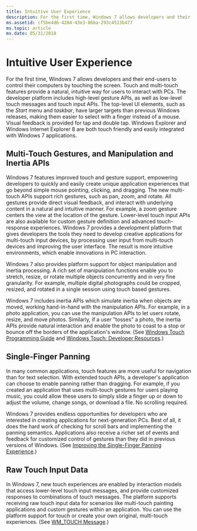 ```yaml
---
title: Intuitive User Experience
description: For the first time, Windows 7 allows developers and their end-users to control their computers by touching the screen.
ms.assetid: cf5be4d6-4284-43e3-86ba-293c4513b477
ms.topic: article
ms.date: 05/31/2018
---
```


# Intuitive User Experience

For the first time, Windows 7 allows developers and their end-users to control their computers by touching the screen. Touch and multi-touch features provide a natural, intuitive way for users to interact with PCs. The developer platform includes high-level gesture APIs, as well as low-level touch messages and touch input APIs. The top-level UI elements, such as the *Start* menu and *taskbar*, have larger targets than previous Windows releases, making them easier to select with a finger instead of a mouse. Visual feedback is provided for tap and double tap. Windows Explorer and Windows Internet Explorer 8 are both touch friendly and easily integrated with Windows 7 applications.

## Multi-Touch Gestures, and Manipulation and Inertia APIs

Windows 7 features improved touch and gesture support, empowering developers to quickly and easily create unique application experiences that go beyond simple mouse pointing, clicking, and dragging. The new multi-touch APIs support rich gestures, such as pan, zoom, and rotate. All gestures provide direct visual feedback, and interact with underlying content in a natural and intuitive manner. For example, a zoom gesture centers the view at the location of the gesture. Lower-level touch input APIs are also available for custom gesture definition and advanced touch-response experiences. Windows 7 provides a development platform that gives developers the tools they need to develop creative applications for multi-touch input devices, by processing user input from multi-touch devices and improving the user interface. The result is more intuitive environments, which enable innovations in PC interaction.

Windows 7 also provides platform support for object manipulation and inertia processing. A rich set of manipulation functions enable you to stretch, resize, or rotate multiple objects concurrently and in very fine granularity. For example, multiple digital photographs could be cropped, resized, and rotated in a single session using touch based gestures.

Windows 7 includes inertia APIs which simulate inertia when objects are moved, working hand-in-hand with the manipulation APIs. For example, in a photo application, you can use the manipulation APIs to let users rotate, resize, and move photos. Similarly, if a user "tosses" a photo, the inertia APIs provide natural interaction and enable the photo to coast to a stop or bounce off the borders of the application's window. (See [Windows Touch Programming Guide](../wintouch/programming-guide.md) and [Windows Touch: Developer Resources](https://github.com/microsoft/Windows-classic-samples/tree/master/Samples/Win7Samples/Touch).)

## Single-Finger Panning

In many common applications, touch features are more useful for navigation than for text selection. With extended touch APIs, a developer's application can choose to enable panning rather than dragging. For example, if you created an application that uses multi-touch gestures for users playing music, you could allow these users to simply slide a finger up or down to adjust the volume, change songs, or download a file. No scrolling required.

Windows 7 provides endless opportunities for developers who are interested in creating applications for next-generation PCs. Best of all, it does the hard work of checking for scroll bars and implementing the panning semantics. Applications also receive a richer set of events and feedback for customized control of gestures than they did in previous versions of Windows. (See [Improving the Single-Finger Panning Experience](../wintouch/improving-the-single-finger-panning-experience.md).)

## Raw Touch Input Data

In Windows 7, new touch experiences are enabled by interaction models that access lower-level touch input messages, and provide customized responses to combinations of touch messages. The platform supports receiving raw touch input data for scenarios like multi-touch painting applications and custom gestures within an application. You can use the platform support for touch or create your own original, multi-touch experiences. (See [WM\_TOUCH Message](../wintouch/wm-touchdown.md).)

 

 